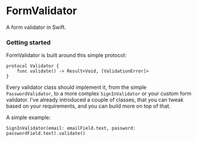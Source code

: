 FormValidator
=============

A form validator in Swift.

### Getting started

FormValidator is built around this simple protocol:

```
protocol Validator {
    func validate() -> Result<Void, [ValidationError]>
}
```
Every validator class should implement it, from the simple `PasswordValidator`, to a more complex `SignInValidator` or your custom form validator.
I've already introduced a couple of classes, that you can tweak based on your requirements, and you can build more on top of that.

A simple example:

```
SignInValidator(email: emailField.text, password: passwordField.text).validate()
```





